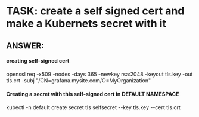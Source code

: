 

# TASK:   create a self signed cert and make a Kubernets secret with it


## ANSWER:

#### creating self-signed cert
openssl req -x509 -nodes -days 365 -newkey rsa:2048 -keyout tls.key -out tls.crt -subj "/CN=grafana.mysite.com/O=MyOrganization"


#### Creating a secret with this self-signed cert in DEFAULT NAMESPACE
kubectl -n default create secret tls selfsecret --key tls.key --cert tls.crt

